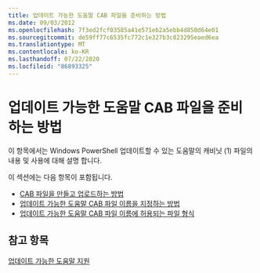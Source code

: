 ```yaml
---
title: 업데이트 가능한 도움말 CAB 파일을 준비하는 방법
ms.date: 09/03/2012
ms.openlocfilehash: 7f3ed2fcf03585a41e571eb2a5ebb4d850d64e01
ms.sourcegitcommit: de59ff77c6535fc772c1e327b3c823295eaed6ea
ms.translationtype: MT
ms.contentlocale: ko-KR
ms.lasthandoff: 07/22/2020
ms.locfileid: "86893325"
---
```

# <a name="how-to-prepare-updatable-help-cab-files"></a>업데이트 가능한 도움말 CAB 파일을 준비하는 방법

이 항목에서는 Windows PowerShell 업데이트할 수 있는 도움말의 캐비닛 (1) 파일의 내용 및 사용에 대해 설명 합니다.

이 섹션에는 다음 항목이 포함됩니다.

- [CAB 파일을 만들고 업로드하는 방법](./how-to-create-and-upload-cab-files.md)
- [업데이트 가능한 도움말 CAB 파일 이름을 지정하는 방법](./how-to-name-an-updatable-help-cab-file.md)
- [업데이트 가능한 도움말 CAB 파일 이름에 허용되는 파일 형식](./file-types-permitted-in-an-updatable-help-cab-file.md)

## <a name="see-also"></a>참고 항목

[업데이트 가능한 도움말 지원](./supporting-updatable-help.md)
